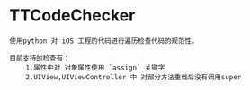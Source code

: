 # TTCodeChecker

	使用python 对 iOS 工程的代码进行遍历检查代码的规范性。

	目前支持的检查有：
		1.属性中对 对象属性使用 `assign` 关键字
		2.UIView,UIViewController 中 对部分方法重载后没有调用super

